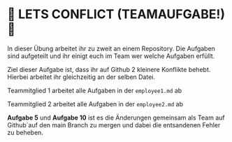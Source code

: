 # 🥳 LETS CONFLICT (TEAMAUFGABE!) 🥳

In dieser Übung arbeitet ihr zu zweit an einem Repository. Die Aufgaben sind aufgeteilt und ihr einigt euch im Team wer welche Aufgaben erfüllt.

Ziel dieser Aufgabe ist, dass ihr auf Github 2 kleinere Konflikte behebt. Hierbei arbeitet ihr gleichzeitig an der selben Datei.

Teammitglied 1 arbeitet alle Aufgaben in der `employee1.md` ab

Teammitglied 2 arbeitet alle Aufgaben in der `employee2.md` ab

**Aufgabe 5** und **Aufgabe 10** ist es die Änderungen gemeinsam als Team auf Github´auf den main Branch zu mergen und dabei die entsandenen Fehler zu beheben.
